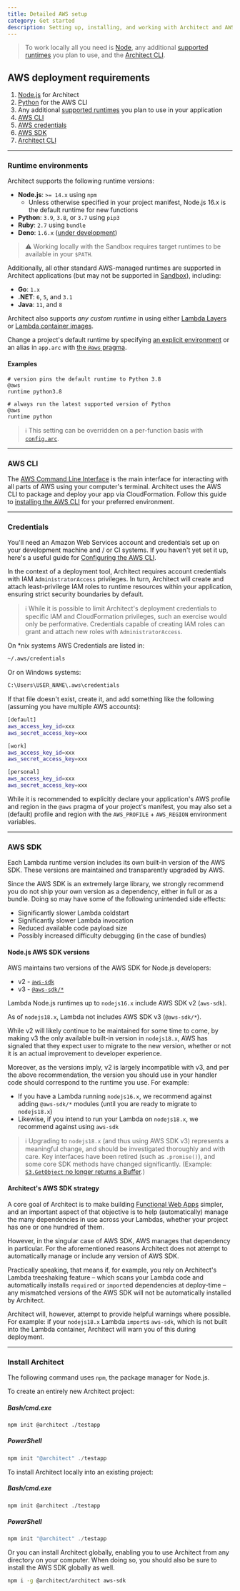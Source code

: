 ```yaml
---
title: Detailed AWS setup
category: Get started
description: Setting up, installing, and working with Architect and AWS.
---
```


> To work locally all you need is [Node](https://nodejs.org), any additional [supported runtimes](#runtime-environments) you plan to use, and the [Architect CLI](#install-architect).

## AWS deployment requirements

1. [Node.js](https://nodejs.org) for Architect
2. [Python](https://www.python.org) for the AWS CLI
3. Any additional [supported runtimes](#runtime-environments) you plan to use in your application
4. [AWS CLI](#aws-cli)
5. [AWS credentials](#credentials)
6. [AWS SDK](#aws-sdk)
7. [Architect CLI](#install-architect)

---

### Runtime environments

Architect supports the following runtime versions:

- **Node.js**: `>= 14.x` using `npm`
  - Unless otherwise specified in your project manifest, Node.js 16.x is the default runtime for new functions
- **Python**: `3.9`, `3.8`, or `3.7` using `pip3`
- **Ruby**: `2.7` using `bundle`
- **Deno**: `1.6.x` ([under development](../reference/runtime-helpers/deno))

> ⚠️ Working locally with the Sandbox requires target runtimes to be available in your `$PATH`.

Additionally, all other standard AWS-managed runtimes are supported in Architect applications (but may not be supported in [Sandbox](../reference/cli/sandbox)), including:

- **Go**: `1.x`
- **.NET**: `6`, `5`, and `3.1`
- **Java**: `11`, and `8`

Architect also supports _any custom runtime_ in using either [Lambda Layers](https://docs.aws.amazon.com/lambda/latest/dg/configuration-layers.html) or [Lambda container images](https://docs.aws.amazon.com/lambda/latest/dg/images-create.html).

Change a project's default runtime by specifying [an explicit environment](https://docs.aws.amazon.com/lambda/latest/dg/lambda-runtimes.html) or an alias in `app.arc` with [the `@aws` pragma](../reference/project-manifest/aws).

#### Examples

```arc
# version pins the default runtime to Python 3.8
@aws
runtime python3.8
```

```arc
# always run the latest supported version of Python
@aws
runtime python
```

> ℹ️ This setting can be overridden on a per-function basis with [`config.arc`](../reference/configuration/function-config).

---

### AWS CLI

The [AWS Command Line Interface](https://docs.aws.amazon.com/cli/) is the main interface for interacting with all parts of AWS using your computer's terminal. Architect uses the AWS CLI to package and deploy your app via CloudFormation. Follow this guide to [installing the AWS CLI](https://docs.aws.amazon.com/cli/latest/userguide/install-cliv2.html) for your preferred environment.

---

### Credentials

You'll need an Amazon Web Services account and credentials set up on your development machine and / or CI systems. If you haven't yet set it up, here's a useful guide for [Configuring the AWS CLI](https://docs.aws.amazon.com/cli/latest/userguide/cli-chap-getting-started.html).

In the context of a deployment tool, Architect requires account credentials with IAM `AdministratorAccess` privileges. In turn, Architect will create and attach least-privilege IAM roles to runtime resources within your application, ensuring strict security boundaries by default.

> ℹ️ While it is possible to limit Architect's deployment credentials to specific IAM and CloudFormation privileges, such an exercise would only be performative. Credentials capable of creating IAM roles can grant and attach new roles with `AdministratorAccess`.

On \*nix systems AWS Credentials are listed in:

```bash
~/.aws/credentials
```

Or on Windows systems:

```bash
C:\Users\USER_NAME\.aws\credentials
```

If that file doesn't exist, create it, and add something like the following (assuming you have multiple AWS accounts):

```bash
[default]
aws_access_key_id=xxx
aws_secret_access_key=xxx

[work]
aws_access_key_id=xxx
aws_secret_access_key=xxx

[personal]
aws_access_key_id=xxx
aws_secret_access_key=xxx
```

While it is recommended to explicitly declare your application's AWS profile and region in the `@aws` pragma of your project's manifest, you may also set a (default) profile and region with the `AWS_PROFILE` + `AWS_REGION` environment variables.

---

### AWS SDK

Each Lambda runtime version includes its own built-in version of the AWS SDK. These versions are maintained and transparently upgraded by AWS.

Since the AWS SDK is an extremely large library, we strongly recommend you do not ship your own version as a dependency, either in full or as a bundle. Doing so may have some of the following unintended side effects:
- Significantly slower Lambda coldstart
- Significantly slower Lambda invocation
- Reduced available code payload size
- Possibly increased difficulty debugging (in the case of bundles)


#### Node.js AWS SDK versions

AWS maintains two versions of the AWS SDK for Node.js developers:

- v2 - [`aws-sdk`](https://www.npmjs.com/package/aws-sdk)
- v3 - [`@aws-sdk/*`](https://github.com/aws/aws-sdk-js-v3)

Lambda Node.js runtimes up to `nodejs16.x` include AWS SDK v2 (`aws-sdk`).

As of `nodejs18.x`, Lambda not includes AWS SDK v3 (`@aws-sdk/*`).

While v2 will likely continue to be maintained for some time to come, by making v3 the only available built-in version in `nodejs18.x`, AWS has signaled that they expect user to migrate to the new version, whether or not it is an actual improvement to developer experience.

Moreover, as the versions imply, v2 is largely incompatible with v3, and per the above recommendation, the version you should use in your handler code should correspond to the runtime you use. For example:
- If you have a Lambda running `nodejs16.x`, we recommend against adding `@aws-sdk/*` modules (until you are ready to migrate to `nodejs18.x`)
- Likewise, if you intend to run your Lambda on `nodejs18.x`, we recommend against using `aws-sdk`

> ℹ️ Upgrading to `nodejs18.x` (and thus using AWS SDK v3) represents a meaningful change, and should be investigated thoroughly and with care. Key interfaces have been retired (such as `.promise()`), and some core SDK methods have changed significantly. (Example: [`S3.GetObject` no longer returns a Buffer](https://github.com/aws/aws-sdk-js-v3/issues/1877).)


#### Architect's AWS SDK strategy

A core goal of Architect is to make building [Functional Web Apps](https://fwa.dev) simpler, and an important aspect of that objective is to help (automatically) manage the many dependencies in use across your Lambdas, whether your project has one or one hundred of them.

However, in the singular case of AWS SDK, AWS manages that dependency in particular. For the aforementioned reasons Architect does not attempt to automatically manage or include any version of AWS SDK.

Practically speaking, that means if, for example, you rely on Architect's Lambda treeshaking feature – which scans your Lambda code and automatically installs `require`d or `import`ed dependencies at deploy-time – any mismatched versions of the AWS SDK will not be automatically installed by Architect.

Architect will, however, attempt to provide helpful warnings where possible. For example: if your `nodejs18.x` Lambda `import`s `aws-sdk`, which is not built into the Lambda container, Architect will warn you of this during deployment.

---

### Install Architect

The following command uses `npm`, the package manager for Node.js.

To create an entirely new Architect project:

<arc-viewer default-tab=bash>
<div slot=contents>
<arc-tab label=bash>
<h5>Bash/cmd.exe</h5>
<div slot=content>

```bash
npm init @architect ./testapp
```
</div>
</arc-tab>

<arc-tab label=PowerShell>
<h5>PowerShell</h5>
<div slot=content>

```powershell
npm init "@architect" ./testapp
```
</div>
</arc-tab>
</div>
</arc-viewer>

To install Architect locally into an existing project:

<arc-viewer default-tab=bash>
<div slot=contents>
<arc-tab label=bash>
<h5>Bash/cmd.exe</h5>
<div slot=content>

```bash
npm init @architect ./testapp
```
</div>
</arc-tab>

<arc-tab label=PowerShell>
<h5>PowerShell</h5>
<div slot=content>

```powershell
npm init "@architect" ./testapp
```
</div>
</arc-tab>
</div>
</arc-viewer>

Or you can install Architect globally, enabling you to use Architect from any directory on your computer. When doing so, you should also be sure to install the AWS SDK globally as well.

```bash
npm i -g @architect/architect aws-sdk
```
